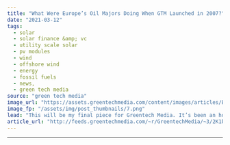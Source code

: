 ```yaml
---
title: "What Were Europe’s Oil Majors Doing When GTM Launched in 2007?"
date: "2021-03-12"
tags: 
  - solar
  - solar finance &amp; vc
  - utility scale solar
  - pv modules
  - wind
  - offshore wind
  - energy
  - fossil fuels
  - news,
  - green tech media
source: "green tech media"
image_url: "https://assets.greentechmedia.com/content/images/articles/BP_Oil_Platform_XL_Credit_BP.jpg"
image_fp: "/assets/img/post_thumbnails/7.png"
lead: "This will be my final piece for Greentech Media. It’s been an honor and a privilege to track Europe’s energy transition for the sector’s most discerning audience. Find me on Twitter @jk_parnell if you want to say hi. Thanks for reading, and keep crus ..."
article_url: "http://feeds.greentechmedia.com/~r/GreentechMedia/~3/2K1bD-ytPCk/what-were-europes-oil-majors-doing-when-gtm-launched-in-2007"
---
```


---
